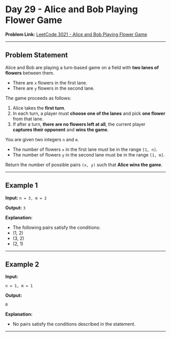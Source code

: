 # Day 29 - Alice and Bob Playing Flower Game

**Problem Link:** [LeetCode 3021 - Alice and Bob Playing Flower Game](https://leetcode.com/problems/alice-and-bob-playing-flower-game/)

---

## Problem Statement

Alice and Bob are playing a turn-based game on a field with **two lanes of flowers** between them.  

- There are `x` flowers in the first lane.  
- There are `y` flowers in the second lane.  

The game proceeds as follows:

1. Alice takes the **first turn**.  
2. In each turn, a player must **choose one of the lanes** and pick **one flower** from that lane.  
3. If after a turn, **there are no flowers left at all**, the current player **captures their opponent** and **wins the game**.  

You are given two integers `n` and `m`.  

- The number of flowers `x` in the first lane must be in the range `[1, n]`.  
- The number of flowers `y` in the second lane must be in the range `[1, m]`.  

Return the number of possible pairs `(x, y)` such that **Alice wins the game**.

---

## Example 1

**Input:**
`n = 3, m = 2`

**Output:**
`3`

**Explanation:**
- The following pairs satisfy the conditions:
- (1, 2)
- (3, 2)
- (2, 1)

---

## Example 2
**Input:**

`n = 1, m = 1`

**Output:**

`0`

**Explanation:**

- No pairs satisfy the conditions described in the statement.
---

